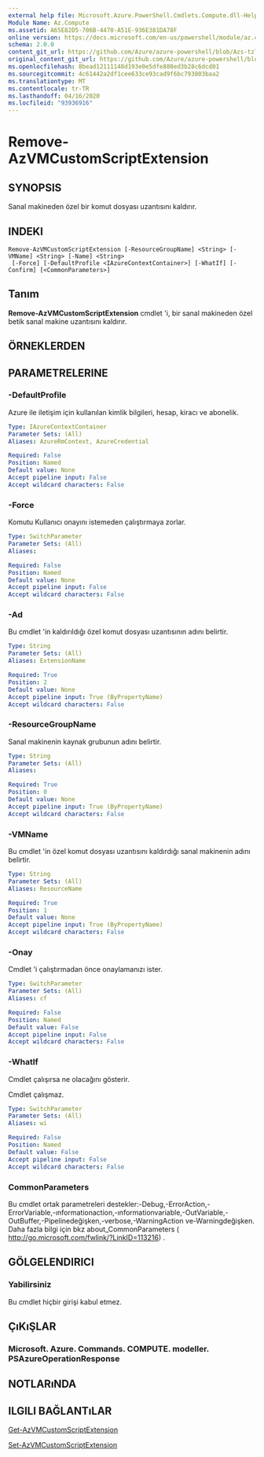 ```yaml
---
external help file: Microsoft.Azure.PowerShell.Cmdlets.Compute.dll-Help-Help.xml
Module Name: Az.Compute
ms.assetid: A65E82D5-706B-4470-A51E-936E381DA78F
online version: https://docs.microsoft.com/en-us/powershell/module/az.compute/remove-azvmcustomscriptextension
schema: 2.0.0
content_git_url: https://github.com/Azure/azure-powershell/blob/Azs-tzl/src/Compute/Compute/help/Remove-AzVMCustomScriptExtension.md
original_content_git_url: https://github.com/Azure/azure-powershell/blob/Azs-tzl/src/Compute/Compute/help/Remove-AzVMCustomScriptExtension.md
ms.openlocfilehash: 8bead12111148d193e0e5dfe880ed3b28c6dcd01
ms.sourcegitcommit: 4c61442a2df1cee633ce93cad9f6bc793803baa2
ms.translationtype: MT
ms.contentlocale: tr-TR
ms.lasthandoff: 04/16/2020
ms.locfileid: "93936916"
---
```

# Remove-AzVMCustomScriptExtension

## SYNOPSIS
Sanal makineden özel bir komut dosyası uzantısını kaldırır.

## INDEKI

```
Remove-AzVMCustomScriptExtension [-ResourceGroupName] <String> [-VMName] <String> [-Name] <String>
 [-Force] [-DefaultProfile <IAzureContextContainer>] [-WhatIf] [-Confirm] [<CommonParameters>]
```

## Tanım
**Remove-AzVMCustomScriptExtension** cmdlet 'i, bir sanal makineden özel betik sanal makine uzantısını kaldırır.

## ÖRNEKLERDEN

## PARAMETRELERINE

### -DefaultProfile
Azure ile iletişim için kullanılan kimlik bilgileri, hesap, kiracı ve abonelik.

```yaml
Type: IAzureContextContainer
Parameter Sets: (All)
Aliases: AzureRmContext, AzureCredential

Required: False
Position: Named
Default value: None
Accept pipeline input: False
Accept wildcard characters: False
```

### -Force
Komutu Kullanıcı onayını istemeden çalıştırmaya zorlar.

```yaml
Type: SwitchParameter
Parameter Sets: (All)
Aliases: 

Required: False
Position: Named
Default value: None
Accept pipeline input: False
Accept wildcard characters: False
```

### -Ad
Bu cmdlet 'in kaldırıldığı özel komut dosyası uzantısının adını belirtir.

```yaml
Type: String
Parameter Sets: (All)
Aliases: ExtensionName

Required: True
Position: 2
Default value: None
Accept pipeline input: True (ByPropertyName)
Accept wildcard characters: False
```

### -ResourceGroupName
Sanal makinenin kaynak grubunun adını belirtir.

```yaml
Type: String
Parameter Sets: (All)
Aliases: 

Required: True
Position: 0
Default value: None
Accept pipeline input: True (ByPropertyName)
Accept wildcard characters: False
```

### -VMName
Bu cmdlet 'in özel komut dosyası uzantısını kaldırdığı sanal makinenin adını belirtir.

```yaml
Type: String
Parameter Sets: (All)
Aliases: ResourceName

Required: True
Position: 1
Default value: None
Accept pipeline input: True (ByPropertyName)
Accept wildcard characters: False
```

### -Onay
Cmdlet 'i çalıştırmadan önce onaylamanızı ister.

```yaml
Type: SwitchParameter
Parameter Sets: (All)
Aliases: cf

Required: False
Position: Named
Default value: False
Accept pipeline input: False
Accept wildcard characters: False
```

### -WhatIf
Cmdlet çalışırsa ne olacağını gösterir.

Cmdlet çalışmaz.

```yaml
Type: SwitchParameter
Parameter Sets: (All)
Aliases: wi

Required: False
Position: Named
Default value: False
Accept pipeline input: False
Accept wildcard characters: False
```

### CommonParameters
Bu cmdlet ortak parametreleri destekler:-Debug,-ErrorAction,-ErrorVariable,-ınformationaction,-ınformationvariable,-OutVariable,-OutBuffer,-Pipelinedeğişken,-verbose,-WarningAction ve-Warningdeğişken. Daha fazla bilgi için bkz about_CommonParameters ( http://go.microsoft.com/fwlink/?LinkID=113216) .

## GÖLGELENDIRICI

### Yabilirsiniz
Bu cmdlet hiçbir girişi kabul etmez.

## ÇıKıŞLAR

### Microsoft. Azure. Commands. COMPUTE. modeller. PSAzureOperationResponse

## NOTLARıNDA

## ILGILI BAĞLANTıLAR

[Get-AzVMCustomScriptExtension](./Get-AzVMCustomScriptExtension.md)

[Set-AzVMCustomScriptExtension](./Set-AzVMCustomScriptExtension.md)
